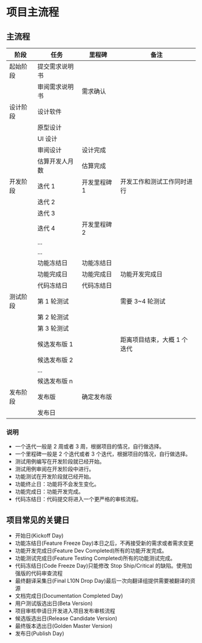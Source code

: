 # 项目主流程

## 主流程

| 阶段     | 任务           | 里程碑       | 备注                        |
| -------- | -------------- | ------------ | --------------------------- |
| 起始阶段 | 提交需求说明书 |              |                             |
|          | 审阅需求说明书 | 需求确认     |                             |
| 设计阶段 | 设计软件       |              |                             |
|          | 原型设计       |              |                             |
|          | UI 设计        |              |                             |
|          | 审阅设计       | 设计完成     |                             |
|          | 估算开发人月数 | 估算完成     |                             |
| 开发阶段 | 迭代 1         | 开发里程碑 1 | 开发工作和测试工作同时进行  |
|          | 迭代 2         |              |                             |
|          | 迭代 3         |              |                             |
|          | 迭代 4         | 开发里程碑 2 |                             |
|          | ...            |              |                             |
|          | ...            |              |                             |
|          | 功能冻结日     | 功能冻结日   |                             |
|          | 功能完成日     | 功能完成日   | 功能开发完成日              |
|          | 代码冻结日     | 代码冻结日   |                             |
| 测试阶段 | 第 1 轮测试    |              | 需要 3~4 轮测试             |
|          | 第 2 轮测试    |              |                             |
|          | 第 3 轮测试    |              |                             |
|          | 候选发布版 1   |              | 距离项目结束，大概 1 个迭代 |
|          | 候选发布版 2   |              |                             |
|          | ...            |              |                             |
|          | 候选发布版 n   |              |                             |
| 发布阶段 | 发布版         | 确定发布版   |                             |
|          | 发布日         |              |                             |

### 说明

- 一个迭代一般是 2 周或者 3 周，根据项目的情况，自行做选择。
- 一个里程碑一般是 2 个迭代或者 3 个迭代，根据项目的情况，自行做选择。
- 测试用例编写在开发阶段就已经开始。
- 测试用例审阅在开发阶段中进行。
- 功能测试在开发阶段就已经开始。
- 功能终止日：功能将不会发生变化。
- 功能完成日：功能开发完成。
- 代码冻结日：代码提交将进入一个更严格的审核流程。

## 项目常见的关键日

- 开始日(Kickoff Day)
- 功能冻结日(Feature Freeze Day)本日之后，不再接受新的需求或者需求变更
- 功能开发完成日(Feature Dev Completed)所有的功能开发完成。
- 功能测试完成日(Feature Testing Completed)所有的功能测试完成。
- 代码冻结日(Code Freeze Day)只能修改 Stop Ship/Critical 的缺陷。使用加强版的代码审查流程
- 最终翻译采集日(Final L10N Drop Day)最后一次向翻译组提供需要被翻译的资源
- 文档完成日(Documentation Completed Day)
- 用户测试版选出日(Beta Version)
- 项目审核申请日开发进入项目发布审核流程
- 候选版选出日(Release Candidate Version)
- 最终版本选出日(Golden Master Version)
- 发布日(Publish Day)
